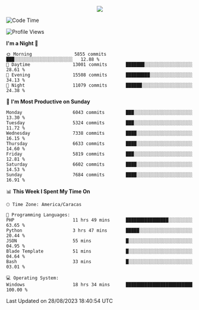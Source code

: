 <p align="center">
  <a href="http://www.github.com/thevacs">
    <img src="https://github-readme-streak-stats.herokuapp.com/?user=thevacs&stroke=ffffff&background=1c1917&ring=0891b2&fire=0891b2&currStreakNum=ffffff&currStreakLabel=0891b2&sideNums=ffffff&sideLabels=ffffff&dates=ffffff&hide_border=true" />
  </a>
</p>

<!--START_SECTION:waka-->
![Code Time](http://img.shields.io/badge/Code%20Time-1%2C649%20hrs%2040%20mins-blue)

![Profile Views](http://img.shields.io/badge/Profile%20Views-6-blue)

**I'm a Night 🦉** 

```text
🌞 Morning                5855 commits        ███░░░░░░░░░░░░░░░░░░░░░░   12.88 % 
🌆 Daytime                13001 commits       ███████░░░░░░░░░░░░░░░░░░   28.61 % 
🌃 Evening                15508 commits       █████████░░░░░░░░░░░░░░░░   34.13 % 
🌙 Night                  11079 commits       ██████░░░░░░░░░░░░░░░░░░░   24.38 % 
```
📅 **I'm Most Productive on Sunday** 

```text
Monday                   6043 commits        ███░░░░░░░░░░░░░░░░░░░░░░   13.30 % 
Tuesday                  5324 commits        ███░░░░░░░░░░░░░░░░░░░░░░   11.72 % 
Wednesday                7338 commits        ████░░░░░░░░░░░░░░░░░░░░░   16.15 % 
Thursday                 6633 commits        ████░░░░░░░░░░░░░░░░░░░░░   14.60 % 
Friday                   5819 commits        ███░░░░░░░░░░░░░░░░░░░░░░   12.81 % 
Saturday                 6602 commits        ████░░░░░░░░░░░░░░░░░░░░░   14.53 % 
Sunday                   7684 commits        ████░░░░░░░░░░░░░░░░░░░░░   16.91 % 
```


📊 **This Week I Spent My Time On** 

```text
🕑︎ Time Zone: America/Caracas

💬 Programming Languages: 
PHP                      11 hrs 49 mins      ████████████████░░░░░░░░░   63.65 % 
Python                   3 hrs 47 mins       █████░░░░░░░░░░░░░░░░░░░░   20.44 % 
JSON                     55 mins             █░░░░░░░░░░░░░░░░░░░░░░░░   04.95 % 
Blade Template           51 mins             █░░░░░░░░░░░░░░░░░░░░░░░░   04.64 % 
Bash                     33 mins             █░░░░░░░░░░░░░░░░░░░░░░░░   03.01 % 

💻 Operating System: 
Windows                  18 hrs 34 mins      █████████████████████████   100.00 % 
```


 Last Updated on 28/08/2023 18:40:54 UTC
<!--END_SECTION:waka-->

